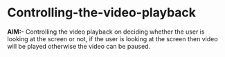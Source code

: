 # Controlling-the-video-playback

**AIM:-**
Controlling the video playback on deciding whether the user is looking at the screen or not, if the user is looking at the screen then video will be played otherwise the video can be paused.
